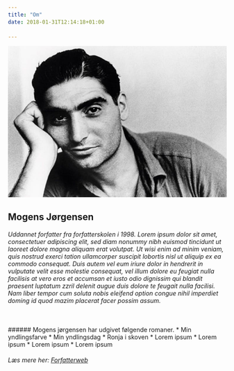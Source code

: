 ```yaml
---
title: "Om"
date: 2018-01-31T12:14:18+01:00

---
```

 
![foto](/img/foto_om.jpg)



## Mogens Jørgensen
###### Uddannet forfatter fra forfatterskolen i 1998. Lorem ipsum dolor sit amet, consectetuer adipiscing elit, sed diam nonummy nibh euismod tincidunt ut laoreet dolore magna aliquam erat volutpat. Ut wisi enim ad minim veniam, quis nostrud exerci tation ullamcorper suscipit lobortis nisl ut aliquip ex ea commodo consequat. Duis autem vel eum iriure dolor in hendrerit in vulputate velit esse molestie consequat, vel illum dolore eu feugiat nulla facilisis at vero eros et accumsan et iusto odio dignissim qui blandit praesent luptatum zzril delenit augue duis dolore te feugait nulla facilisi. Nam liber tempor cum soluta nobis eleifend option congue nihil imperdiet doming id quod mazim placerat facer possim assum. 

 


<br>
###### Mogens jørgensen har udgivet følgende romaner.
* Min yndlingsfarve
* Min yndlingsdag
* Ronja i skoven 
* Lorem ipsum 
* Lorem ipsum 
* Lorem ipsum 
* Lorem ipsum 



###### Læs mere her: [Forfatterweb](https://forfatterweb.dk/)

<!--
 * Lørdag
 * Tirsdag
 
 
 1. Min sko
 2. Min sko2
 3. Min sko 3-->
